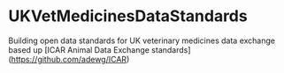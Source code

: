 # UKVetMedicinesDataStandards
Building open data standards for UK veterinary medicines data exchange based up [ICAR Animal Data Exchange standards] (https://github.com/adewg/ICAR)
